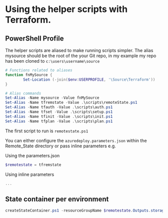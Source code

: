 # Using the helper scripts with Terraform.

## PowerShell Profile

The helper scripts are aliased to make running scripts simpler. The alias mysource should be the root of the your Git repo, in my example my repo has been 
cloned to `c:\users\username\source`

```Powershell
# Functions related to aliases
function fnMySource {
        Set-Location (-join($env:USERPROFILE, '\Source\Terraform'))
}

# Alias commands
Set-Alias -Name mysource -Value fnMySource
Set-Alias -Name tfremstate -Value .\scripts\remoteState.ps1
Set-Alias -Name tfauth -Value .\scripts\auth.ps1
Set-Alias -Name tfset -Value .\scripts\setup.ps1
Set-Alias -Name tfinit -Value .\scripts\init.ps1
Set-Alias -Name tfplan -Value .\scripts\plan.ps1
```


The first script to run is `remotestate.ps1`

You can either configure the `azuredeploy.parameters.json` within the Remote_State directory or pass inline parameters e.g.


Using the parameters.json
```Powershell
$remotestate = tfremstate
```

Using inline parameters
```Powershell
...
```

## State container per environment

```Powershell
createStateContainer.ps1 -resourceGroupName $remotestate.Outputs.storageAccount_Id.value.split('/')[4] -StorageAccount $remotestate.Outputs.storageAccount_Id.value.split('/')[8] -Container "Learning"
```
